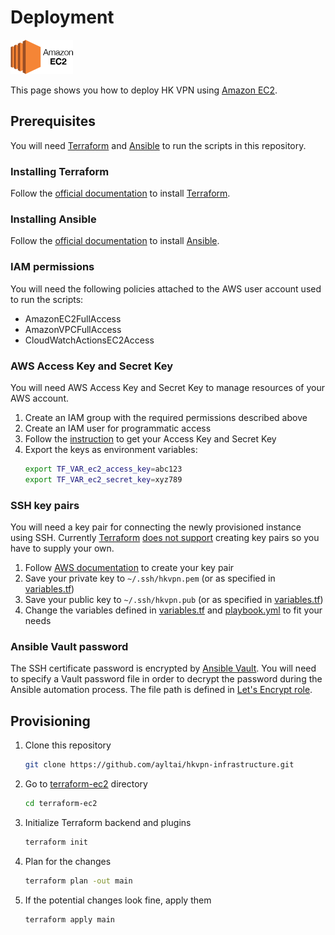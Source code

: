 # Deployment

[![Amazon EC2](images/amazon_ec2.png)](https://aws.amazon.com/ec2/)

This page shows you how to deploy HK VPN using [Amazon EC2](https://aws.amazon.com/ec2/).

## Prerequisites
You will need [Terraform](https://www.terraform.io/) and [Ansible](https://www.ansible.com/) to run the scripts in this repository.

### Installing Terraform
Follow the [official documentation](https://learn.hashicorp.com/terraform/getting-started/install.html) to install [Terraform](https://www.terraform.io/).

### Installing Ansible
Follow the [official documentation](https://docs.ansible.com/ansible/latest/installation_guide/intro_installation.html) to install [Ansible](https://www.ansible.com/).

### IAM permissions
You will need the following policies attached to the AWS user account used to run the scripts:

* AmazonEC2FullAccess
* AmazonVPCFullAccess
* CloudWatchActionsEC2Access

### AWS Access Key and Secret Key
You will need AWS Access Key and Secret Key to manage resources of your AWS account.

1. Create an IAM group with the required permissions described above
2. Create an IAM user for programmatic access
3. Follow the [instruction](https://aws.amazon.com/blogs/security/wheres-my-secret-access-key/) to get your Access Key and Secret Key
4. Export the keys as environment variables:
   ```sh
   export TF_VAR_ec2_access_key=abc123
   export TF_VAR_ec2_secret_key=xyz789
   ```

### SSH key pairs
You will need a key pair for connecting the newly provisioned instance using SSH. Currently [Terraform](https://www.terraform.io/) [does not support](https://www.terraform.io/docs/providers/aws/r/key_pair.html) creating key pairs so you have to supply your own.

1. Follow [AWS documentation](https://docs.aws.amazon.com/AWSEC2/latest/UserGuide/ec2-key-pairs.html#how-to-generate-your-own-key-and-import-it-to-aws) to create your key pair
2. Save your private key to `~/.ssh/hkvpn.pem` (or as specified in [variables.tf](https://github.com/ayltai/hkvpn-infrastructure/tree/master/terraform-ec2/variables.tf))
3. Save your public key to `~/.ssh/hkvpn.pub` (or as specified in [variables.tf](https://github.com/ayltai/hkvpn-infrastructure/tree/master/terraform-ec2/variables.tf))
4. Change the variables defined in [variables.tf](https://github.com/ayltai/hknews-infrastructure/tree/master/terraform-ec2/variables.tf) and [playbook.yml](https://github.com/ayltai/hkvpn-infrastructure/tree/master/ansible/playbook.yml) to fit your needs

### Ansible Vault password
The SSH certificate password is encrypted by [Ansible Vault](https://docs.ansible.com/ansible/latest/user_guide/vault.html). You will need to specify a Vault password file in order to decrypt the password during the Ansible automation process. The file path is defined in [Let's Encrypt role](https://github.com/ayltai/hknews-infrastructure/tree/master/ansible/letsencrypt/vars/main.yml).

## Provisioning
1. Clone this repository
   ```sh
   git clone https://github.com/ayltai/hkvpn-infrastructure.git
   ```
2. Go to [terraform-ec2](https://github.com/ayltai/hkvpn-infrastructure/tree/master/terraform-ec2) directory
   ```sh
   cd terraform-ec2
   ```
3. Initialize Terraform backend and plugins
   ```sh
   terraform init
   ```
4. Plan for the changes
   ```sh
   terraform plan -out main
   ```
5. If the potential changes look fine, apply them
   ```sh
   terraform apply main
   ```
